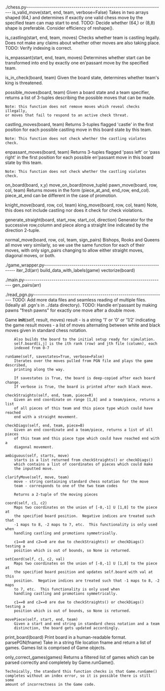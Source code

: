 
./chess.py----------------------------------------------------------------------
is_valid_move(start, end, team, verbose=False)
    Takes in two arrays shaped (64,) and determines if exactly one valid chess 
    move by the specified team can map start to end.
    TODO: Decide whether (64,) or (8,8) shape is preferable.  Consider 
    efficiency of reshape().

is_castling(start, end, team, moves)
    Checks whether team is castling legally.  Does not make any claims about 
    whether other moves are also taking place.
    TODO: Verify indexing is correct.

is_enpassant(start, end, team, moves)
    Determines whether start can be transformed into end by exactly one 
    en'passant move by the specified team.

is_in_check(board, team)
    Given the board state, determines whether team's king is threatened.

possible_moves(board, team)
    Given a board state and a team specifier, returns a list of 3-tuples
    describing the possible moves that can be made.
    
    Note: this function does not remove moves which reveal checks illegally,
    or moves that fail to respond to an active check threat.

castling_moves(board, team)
    Returns 3-tuples flagged 'castle' in the first position for each possible
    castling move in this board state by this team. 

    Note: This function does not check whether the castling violates check.

enpassant_moves(board, team)
    Returns 3-tuples flagged 'pass left' or 'pass right' in the first position
    for each possible en'passant move in this board state by this team. 

    Note: This function does not check whether the castling violates check.

on_board(board, x,y)
move_on_board(move_tuple)
pawn_move(board, row, col, team)
    Returns moves in the form (piece_at_and, end_row, end_col).
    piece_at_end can be different in the case of promotion.

knight_move(board, row, col, team)
king_move(board, row, col, team)
    Note, this does not include castling nor does it check for check violations.

generate_straight(board, start_row, start_col, direction)
    Generator for the successive row,column and piece along a straight line
    indicated by the direction 2-tuple.

normal_move(board, row, col, team, sign_pairs)
    Bishops, Rooks and Queens all move very similarly, so we use the same function
    for each of their moves, with only sign_pairs changing to allow either 
    straight moves, diagonal moves, or both.


./game_wrapper.py---------------------------------------------------------------
iter_2d(arr)
build_data_with_labels(game)
vectorize(board)

./main.py-----------------------------------------------------------------------
gen_pairs(arr)

./read_pgn.py-------------------------------------------------------------------
TODO: Add more data files and seamless reading of multiple files.  (Ideally all .pgn's in ../data directory).
TODO: Handle en'passant by making pawns "fresh pawns" for exactly one move after a double move.

Game
    __init__(self, result, moves)
        result - is a string '1' or '0' or '1/2' indicating the game result
        moves - a list of moves alternating between white and black moves given
        in standard chess notation.

        Also builds the board to the initial setup ready for simulation.
        self.board[i,j] is the ith rank (row) and jth file (column), each
        indexed from 0-7

    runGame(self, savestates=True, verbose=False)
        Iterates over the moves pulled from PGN file and plays the game described, 
        printing along the way.

        If savestates is True, the board is deep-copied after each board change.
        If verbose is True, the board is printed after each black move.

    checkStraights(self, end, team, piece=R)
        Given an end coordinate on range [1,8] and a team/piece, returns a list 
        of all pieces of this team and this piece type which could have reached 
        end with a straight movement.

    checkDiags(self, end, team, piece=B)
        Given an end coordinate and a team/piece, returns a list of all pieces
        of this team and this piece type which could have reached end with a 
        diagonal movement.

    ambiguous(self, starts, move)
        starts is a list returned from checkStraights() or checkDiags() 
        which contains a list of coordinates of pieces which could make 
        the inputted move.

    clarifyMove(self, move, team)
        move - string containing standard chess notation for the move
        team - corresponds to one of the two team codes

        Returns a 2-tuple of the moving pieces

    coord(self, c1, c2)
        Maps two coordinates on the union of [-8,-1] U [1,8] to the piece at
        the specified board position.  Negative indices are treated such that 
        -1 maps to 8, -2 maps to 7, etc.  This functionality is only used when
        handling castling and promotions symmetrically.
        
        c1==0 and c2==0 are due to checkStraights() or checkDiags() testing a 
        position which is out of bounds, so None is returned.

    setCoord(self, c1, c2, val)
        Maps two coordinates on the union of [-8,-1] U [1,8] to the piece at
        the specified board position and updates self.board with val at this 
        position.  Negative indices are treated such that -1 maps to 8, -2 maps
        to 7, etc.  This functionality is only used when
        handling castling and promotions symmetrically.
        
        c1==0 and c2==0 are due to checkStraights() or checkDiags() testing a 
        position which is out of bounds, so None is returned.

    movePiece(self, start, end, team)
        Given a start and end string in standard chess notation and a team 
        distinction, the board gets updated accordingly.

print_board(board)
    Print board in a human-readable format.
parsePGN(fname)
    Take in a string file location fname and return a list of games.
    Games list is comprised of Game objects.

only_correct_games(games)
    Returns a filtered list of games which can be parsed correctly and 
    completely by Game.runGame().

    Technically, the standard this function checks is that Game.runGame()
    completes without an index error, so it is possible there is still some
    amount of incorrectness in the Game code.


